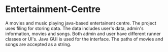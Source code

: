 # Entertainment-Centre
A movies and music playing java-based entertainent centre.
The project uses filing for storing data. The data includes user's data, admin's information, movies and songs. Both admin and user have different runner classes or UI's. Java GUI is used for the interface. The paths of movies and songs are accepted as a string.
